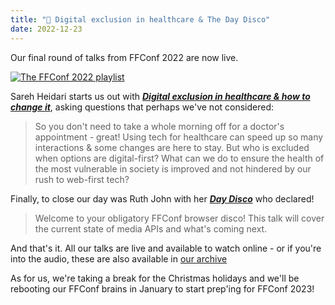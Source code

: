 ```yaml
---
title: "🍿 Digital exclusion in healthcare & The Day Disco"
date: 2022-12-23
---
```


Our final round of talks from FFConf 2022 are now live.

[![The FFConf 2022 playlist](https://ffconf.org/images/articles/2022-talks-4.jpg)](https://www.youtube.com/playlist?list=PLZy5V2JKDfX9afwuEl1NolNpvd0yNWc8E)

Sareh Heidari starts us out with [***Digital exclusion in healthcare & how to change it***](https://www.youtube.com/watch?v=Zi1NXGgsM3s&list=PLZy5V2JKDfX9afwuEl1NolNpvd0yNWc8E&index=7), asking questions that perhaps we've not considered:

> So you don't need to take a whole morning off for a doctor's appointment - great! Using tech for healthcare can speed up so many interactions & some changes are here to stay. But who is excluded when options are digital-first? What can we do to ensure the health of the most vulnerable in society is improved and not hindered by our rush to web-first tech?

Finally, to close our day was Ruth John with her [***Day Disco***](https://www.youtube.com/watch?v=1SLwgKAz_P0&list=PLZy5V2JKDfX9afwuEl1NolNpvd0yNWc8E&index=8) who declared!

> Welcome to your obligatory FFConf browser disco! This talk will cover the current state of media APIs and what's coming next.

And that's it. All our talks are live and available to watch online - or if you're into the audio, these are also available in [our archive](/talks/?filter=&years=2022)

As for us, we're taking a break for the Christmas holidays and we'll be rebooting our FFConf brains in January to start prep'ing for FFConf 2023!
